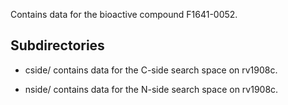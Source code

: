 Contains data for the bioactive compound F1641-0052.

## Subdirectories

- cside/ contains data for the C-side search space on rv1908c.

- nside/ contains data for the N-side search space on rv1908c.


